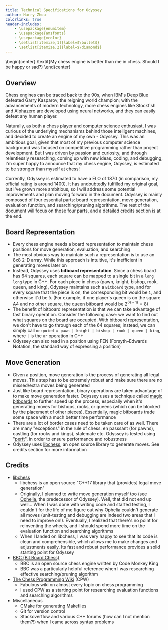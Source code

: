 ```yaml
---
title: Technical Specifications for Odyssey
author: Harry Zhou
colorlinks: true
header-includes:
    - \usepackage{enumitem}
    - \usepackage{amsfonts}
    - \usepackage{xcolor}
    - \setlist[itemize,1]{label=$\bullet$}
    - \setlist[itemize,2]{label=$\diamond$}
---
```


\begin{center}
\textit{My chess engine is better than me in chess. Should I be happy or sad?}
\end{center}

## Overview
Chess engines can be traced back to the 90s, when IBM's Deep Blue defeated Garry Kasparov, the reigning world champion; with the advancements of modern technology, more chess engines like Stockfish and Alphazero are developed using neural networks, and they can easily defeat any human player.

Naturally, as both a chess player and computer science enthusiast, I was curious of the underlying mechanisms behind those intelligent machines, and decided to create an engine of my own - Odyssey. This was an ambitious goal, given that most of my previous computer science background was focused on competitive programming rather than project development. But I was driven by passion and curiosity, and through relentlessly researching, coming up with new ideas, coding, and debugging, I'm super happy to announce that my chess engine, Odyssey, is estimated to be stronger than myself at chess!

Currently, Odyssey is estimated to have a ELO of 1870 (in comparison, my official rating is around 1400). It has undoubtedly fulfilled my original goal, but I've grown more ambitious, so I will address some potential improvements and plan moving forward in the document. Odyssey is mainly composed of four essential parts: board representation, move generation, evaluation function, and searching/pruning algorithms. The rest of the document will focus on those four parts, and a detailed credits section is at the end.

## Board Representation
* Every chess engine needs a board representation to maintain chess positions for move generation, evaluation, and searching
* The most obvious way to maintain such a representation is to use an 8x8 2-D array. While this approach is intuitive, it's inefficient in generating moves later on
* Instead, Odyssey uses **bitboard representation**. Since a chess board has 64 squares, each square can be mapped to a single bit in a `long long` type in C++. For each piece in chess (pawn, knight, bishop, rook, queen, and king), Odyssey maintains such a `Bitboard` type, and for every square that the piece is on, the corresponding bit would be `1`, and otherwise it'd be `0`. (For example, if one player's queen is on the square A4 and no other square, the queen bitboard would be $2^{(4 - 1)} = 8$)
* The benefit of bitboard representation is that we can take advantage of fast binary operation. Consider the following case: we want to find out what squares on the board are occupied. With bitboard representation, we don't have to go through each of the 64 squares; instead, we can simply call `occpuied = pawn | knight | bishop | rook | queen | king`, where `|` is the `or` operation in C++
* Odyssey can also read in a position using FEN (Forsyth–Edwards Notation, the standard way of expressing a position)

## Move Generation
* Given a position, move generation is the process of generating all legal moves. This step has to be extremely robust and make sure there are no missed/extra moves being generated
* Just like board representation, binary operations are taken advantage of to make move generation faster. Odyssey uses a technique called [magic bitboards](https://www.chessprogramming.org/Magic_Bitboards) to further speed up the process, especially when it's generating moves for bishops, rooks, or queens (which can be blocked by the placement of other pieces). Essentially, magic bitboards trade some space with a much better time performance
* There are a lot of border cases need to be taken care of as well. There are many "exceptions" in the rule of chess: en passsant (for pawns), castling (for rooks and kings), stalemate etc. Odyssey is tested using "[perft](https://www.chessprogramming.org/Perft)", in order to ensure performance and robustness
* Odyssey uses [libchess](https://github.com/kz04px/libchess), an open source library to generate moves. See credits section for more information

## Credits
* [libchess](https://github.com/kz04px/libchess)
    + libchess is an open source "C++17 library that [provides] legal move generation"
    + Originally, I planned to write move generation myself too (see [Ophelia](https://github.com/MVP-Harry/Ophelia), the predecessor of Odyssey). Well, that did not end up well... When I was done with writing code and started testing, I couldn't for the life of me figure out why Ophelia couldn't generate all moves (unit-testing and debugging are indeed two areas that I need to improve on!). Eventually, I realized that there's no point for reinventing the wheels, and I should spend more time on the evaluation function and searching algorithms
    + When I landed on libchess, I was very happy to see that its code is clean and comprehensible, which allows me to make changes and adjustments easily. Its fast and robust performance provides a solid starting point for Odyssey
* [BBC (Bit Board Chess)](https://github.com/maksimKorzh/bbc)
    + BBC is an open source chess engine written by Code Monkey King
    + BBC was a particularly helpful reference when I was researching effective searching/pruning algorithm
* [The Chess Programming Wiki](https://www.chessprogramming.org/Main_Page) (CPW)
    + Fabulous wiki on almost every topic on chess programming
    + I used CPW as a starting point for researching evaluation functions and searching algorithms
* Miscellaneous
    + CMake for generating Makefiles
    + Git for version control
    + Stackoverflow and various C++ forums (how can I not mention them?!) when I came across syntax problems


